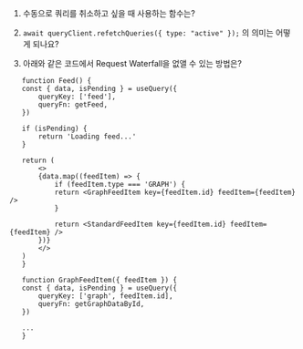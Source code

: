 1. 수동으로 쿼리를 취소하고 싶을 때 사용하는 함수는?

2. `await queryClient.refetchQueries({ type: "active" });` 의 의미는 어떻게 되나요?

3. 아래와 같은 코드에서 Request Waterfall을 없앨 수 있는 방법은?

```tsx
   function Feed() {
   const { data, isPending } = useQuery({
       queryKey: ['feed'],
       queryFn: getFeed,
   })

   if (isPending) {
       return 'Loading feed...'
   }

   return (
       <>
       {data.map((feedItem) => {
           if (feedItem.type === 'GRAPH') {
           return <GraphFeedItem key={feedItem.id} feedItem={feedItem} />
           }

           return <StandardFeedItem key={feedItem.id} feedItem={feedItem} />
       })}
       </>
   )
   }

   function GraphFeedItem({ feedItem }) {
   const { data, isPending } = useQuery({
       queryKey: ['graph', feedItem.id],
       queryFn: getGraphDataById,
   })

   ...
   }
```
